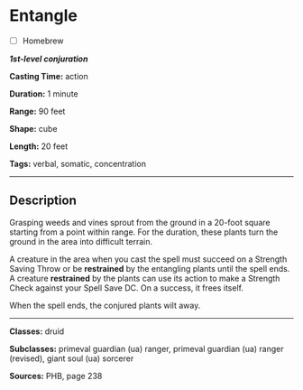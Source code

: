 # Entangle

- [ ] Homebrew

***1st-level conjuration***

**Casting Time:** action

**Duration:** 1 minute

**Range:** 90 feet

**Shape:** cube

**Length:** 20 feet

**Tags:** verbal, somatic, concentration

---

## Description
Grasping weeds and vines sprout from the ground in a 20-foot square starting from a point within range.
For the duration, these plants turn the ground in the area into difficult terrain.

A creature in the area when you cast the spell must succeed on a Strength Saving Throw or be **restrained** by the entangling plants until the spell ends.
A creature **restrained** by the plants can use its action to make a Strength Check against your Spell Save DC.
On a success, it frees itself.

When the spell ends, the conjured plants wilt away.

---

**Classes:** druid

**Subclasses:** primeval guardian (ua) ranger, primeval guardian (ua) ranger (revised), giant soul (ua) sorcerer

**Sources:** PHB, page 238
